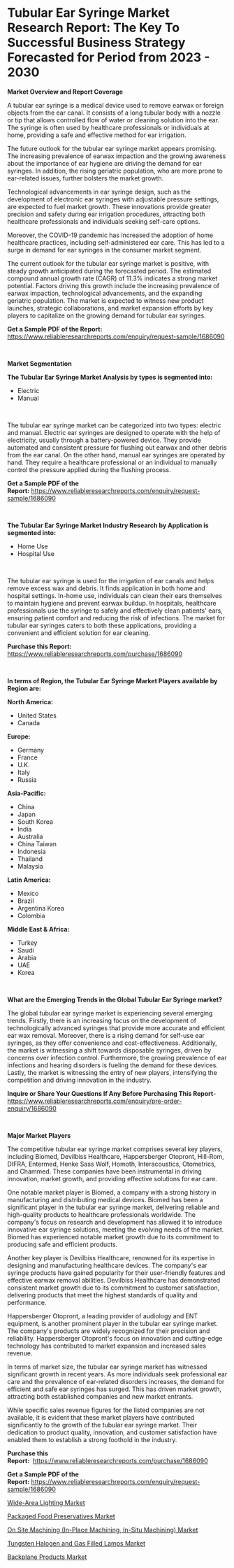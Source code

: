<p><h1>Tubular Ear Syringe Market Research Report: The Key To Successful Business Strategy Forecasted for Period from 2023 - 2030</h1></p><p><strong>Market Overview and Report Coverage</strong></p>
<p><p>A tubular ear syringe is a medical device used to remove earwax or foreign objects from the ear canal. It consists of a long tubular body with a nozzle or tip that allows controlled flow of water or cleaning solution into the ear. The syringe is often used by healthcare professionals or individuals at home, providing a safe and effective method for ear irrigation.</p><p>The future outlook for the tubular ear syringe market appears promising. The increasing prevalence of earwax impaction and the growing awareness about the importance of ear hygiene are driving the demand for ear syringes. In addition, the rising geriatric population, who are more prone to ear-related issues, further bolsters the market growth.</p><p>Technological advancements in ear syringe design, such as the development of electronic ear syringes with adjustable pressure settings, are expected to fuel market growth. These innovations provide greater precision and safety during ear irrigation procedures, attracting both healthcare professionals and individuals seeking self-care options.</p><p>Moreover, the COVID-19 pandemic has increased the adoption of home healthcare practices, including self-administered ear care. This has led to a surge in demand for ear syringes in the consumer market segment.</p><p>The current outlook for the tubular ear syringe market is positive, with steady growth anticipated during the forecasted period. The estimated compound annual growth rate (CAGR) of 11.3% indicates a strong market potential. Factors driving this growth include the increasing prevalence of earwax impaction, technological advancements, and the expanding geriatric population. The market is expected to witness new product launches, strategic collaborations, and market expansion efforts by key players to capitalize on the growing demand for tubular ear syringes.</p></p>
<p><strong>Get a Sample PDF of the Report:</strong> <a href="https://www.reliableresearchreports.com/enquiry/request-sample/1686090">https://www.reliableresearchreports.com/enquiry/request-sample/1686090</a></p>
<p>&nbsp;</p>
<p><strong>Market Segmentation</strong></p>
<p><strong>The Tubular Ear Syringe Market Analysis by types is segmented into:</strong></p>
<p><ul><li>Electric</li><li>Manual</li></ul></p>
<p>&nbsp;</p>
<p><p>The tubular ear syringe market can be categorized into two types: electric and manual. Electric ear syringes are designed to operate with the help of electricity, usually through a battery-powered device. They provide automated and consistent pressure for flushing out earwax and other debris from the ear canal. On the other hand, manual ear syringes are operated by hand. They require a healthcare professional or an individual to manually control the pressure applied during the flushing process.</p></p>
<p><strong>Get a Sample PDF of the Report:</strong>&nbsp;<a href="https://www.reliableresearchreports.com/enquiry/request-sample/1686090">https://www.reliableresearchreports.com/enquiry/request-sample/1686090</a></p>
<p>&nbsp;</p>
<p><strong>The Tubular Ear Syringe Market Industry Research by Application is segmented into:</strong></p>
<p><ul><li>Home Use</li><li>Hospital Use</li></ul></p>
<p>&nbsp;</p>
<p><p>The tubular ear syringe is used for the irrigation of ear canals and helps remove excess wax and debris. It finds application in both home and hospital settings. In-home use, individuals can clean their ears themselves to maintain hygiene and prevent earwax buildup. In hospitals, healthcare professionals use the syringe to safely and effectively clean patients' ears, ensuring patient comfort and reducing the risk of infections. The market for tubular ear syringes caters to both these applications, providing a convenient and efficient solution for ear cleaning.</p></p>
<p><strong>Purchase this Report:</strong>&nbsp; <a href="https://www.reliableresearchreports.com/purchase/1686090">https://www.reliableresearchreports.com/purchase/1686090</a></p>
<p>&nbsp;</p>
<p><strong>In terms of Region, the Tubular Ear Syringe Market Players available by Region are:</strong></p>
<p>
    <p> <strong> North America: </strong>
        <ul>
            <li>United States</li>
            <li>Canada</li>
        </ul>
        </p> 
    <p> <strong> Europe: </strong>
        <ul>
            <li>Germany</li>
            <li>France</li>
            <li>U.K.</li>
            <li>Italy</li>
            <li>Russia</li>
        </ul>
        </p> 
    <p> <strong> Asia-Pacific: </strong>
        <ul>
            <li>China</li>
            <li>Japan</li>
            <li>South Korea</li>
            <li>India</li>
            <li>Australia</li>
            <li>China Taiwan</li>
            <li>Indonesia</li>
            <li>Thailand</li>
            <li>Malaysia</li>
        </ul>
        </p> 
    <p> <strong> Latin America: </strong>
        <ul>
            <li>Mexico</li>
            <li>Brazil</li>
            <li>Argentina Korea</li>
            <li>Colombia</li>
        </ul>
        </p> 
    <p> <strong> Middle East & Africa: </strong>
        <ul>
            <li>Turkey</li>
            <li>Saudi</li>
            <li>Arabia</li>
            <li>UAE</li>
            <li>Korea</li>
        </ul>
    </p>
    </p>
<p>&nbsp;</p>
<p><strong>What are the Emerging Trends in the Global Tubular Ear Syringe market?</strong></p>
<p><p>The global tubular ear syringe market is experiencing several emerging trends. Firstly, there is an increasing focus on the development of technologically advanced syringes that provide more accurate and efficient ear wax removal. Moreover, there is a rising demand for self-use ear syringes, as they offer convenience and cost-effectiveness. Additionally, the market is witnessing a shift towards disposable syringes, driven by concerns over infection control. Furthermore, the growing prevalence of ear infections and hearing disorders is fueling the demand for these devices. Lastly, the market is witnessing the entry of new players, intensifying the competition and driving innovation in the industry.</p></p>
<p><strong>Inquire or Share Your Questions If Any Before Purchasing This Report</strong>- <a href="https://www.reliableresearchreports.com/enquiry/pre-order-enquiry/1686090">https://www.reliableresearchreports.com/enquiry/pre-order-enquiry/1686090</a></p>
<p>&nbsp;</p>
<p><strong>Major Market Players</strong></p>
<p><p>The competitive tubular ear syringe market comprises several key players, including Biomed, Devilbiss Healthcare, Happersberger Otopront, Hill-Rom, DIFRA, Entermed, Henke Sass Wolf, Homoth, Interacoustics, Otometrics, and Chammed. These companies have been instrumental in driving innovation, market growth, and providing effective solutions for ear care.</p><p>One notable market player is Biomed, a company with a strong history in manufacturing and distributing medical devices. Biomed has been a significant player in the tubular ear syringe market, delivering reliable and high-quality products to healthcare professionals worldwide. The company's focus on research and development has allowed it to introduce innovative ear syringe solutions, meeting the evolving needs of the market. Biomed has experienced notable market growth due to its commitment to producing safe and efficient products.</p><p>Another key player is Devilbiss Healthcare, renowned for its expertise in designing and manufacturing healthcare devices. The company's ear syringe products have gained popularity for their user-friendly features and effective earwax removal abilities. Devilbiss Healthcare has demonstrated consistent market growth due to its commitment to customer satisfaction, delivering products that meet the highest standards of quality and performance.</p><p>Happersberger Otopront, a leading provider of audiology and ENT equipment, is another prominent player in the tubular ear syringe market. The company's products are widely recognized for their precision and reliability. Happersberger Otopront's focus on innovation and cutting-edge technology has contributed to market expansion and increased sales revenue.</p><p>In terms of market size, the tubular ear syringe market has witnessed significant growth in recent years. As more individuals seek professional ear care and the prevalence of ear-related disorders increases, the demand for efficient and safe ear syringes has surged. This has driven market growth, attracting both established companies and new market entrants.</p><p>While specific sales revenue figures for the listed companies are not available, it is evident that these market players have contributed significantly to the growth of the tubular ear syringe market. Their dedication to product quality, innovation, and customer satisfaction have enabled them to establish a strong foothold in the industry.</p></p>
<p><strong>Purchase this Report:</strong>&nbsp;&nbsp;<a href="https://www.reliableresearchreports.com/purchase/1686090">https://www.reliableresearchreports.com/purchase/1686090</a></p>
<p></p>
<p><strong>Get a Sample PDF of the Report:</strong>&nbsp;<a href="https://www.reliableresearchreports.com/enquiry/request-sample/1686090">https://www.reliableresearchreports.com/enquiry/request-sample/1686090</a></p>
<p><p><a href="https://www.linkedin.com/pulse/decoding-wide-area-lighting-market-deep-dive-latest-trends/">Wide-Area Lighting Market</a></p><p><a href="https://www.linkedin.com/pulse/packaged-food-preservatives-market-size-growth-forecast-from/">Packaged Food Preservatives Market</a></p><p><a href="https://www.linkedin.com/pulse/site-machining-in-place-in-situ-market-size-growth-forecast/">On Site Machining (In-Place Machining, In-Situ Machining) Market</a></p><p><a href="https://www.linkedin.com/pulse/tungsten-halogen-gas-filled-lamps-market-insights-players/">Tungsten Halogen and Gas Filled Lamps Market</a></p><p><a href="https://www.linkedin.com/pulse/backplane-products-market-research-report-unlocks-analysis-financial/">Backplane Products Market</a></p></p>